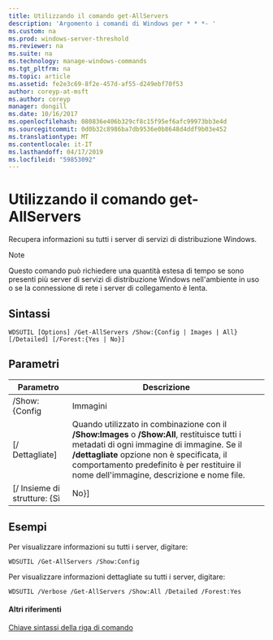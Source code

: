 ```yaml
---
title: Utilizzando il comando get-AllServers
description: 'Argomento i comandi di Windows per * * *- '
ms.custom: na
ms.prod: windows-server-threshold
ms.reviewer: na
ms.suite: na
ms.technology: manage-windows-commands
ms.tgt_pltfrm: na
ms.topic: article
ms.assetid: fe2e3c69-8f2e-457d-af55-d249ebf70f53
author: coreyp-at-msft
ms.author: coreyp
manager: dongill
ms.date: 10/16/2017
ms.openlocfilehash: 080836e406b329cf8c15f95ef6afc99973bb3e4d
ms.sourcegitcommit: 0d0b32c8986ba7db9536e0b8648d4ddf9b03e452
ms.translationtype: MT
ms.contentlocale: it-IT
ms.lasthandoff: 04/17/2019
ms.locfileid: "59853092"
---
```

# <a name="using-the-get-allservers-command"></a>Utilizzando il comando get-AllServers



Recupera informazioni su tutti i server di servizi di distribuzione Windows.

> [!NOTE]
> Questo comando può richiedere una quantità estesa di tempo se sono presenti più server di servizi di distribuzione Windows nell'ambiente in uso o se la connessione di rete i server di collegamento è lenta.

## <a name="syntax"></a>Sintassi

```
WDSUTIL [Options] /Get-AllServers /Show:{Config | Images | All} [/Detailed] [/Forest:{Yes | No}]
```

## <a name="parameters"></a>Parametri

|Parametro|Descrizione|
|---------|-----------|
|/Show:{Config | Immagini | all}|Specifica il tipo di informazioni da restituire.</br>-   **Configurazione** restituisce informazioni di configurazione server.</br>-   **Le immagini** restituisce informazioni sui gruppi di immagini, immagini di avvio e le immagini di installazione nel server.</br>-   **Tutti i** restituisce le informazioni di configurazione e l'immagine server.|
|[/ Dettagliate]|Quando utilizzato in combinazione con il **/Show:Images** o **/Show:All**, restituisce tutti i metadati di ogni immagine di immagine. Se il **/dettagliate** opzione non è specificata, il comportamento predefinito è per restituire il nome dell'immagine, descrizione e nome file.|
|[/ Insieme di strutture: {Sì | No}]|Specifica se restituire le informazioni per l'intera foresta o il dominio locale. Se non viene specificato un valore per questa opzione, per restituire i server nel dominio locale è il comportamento predefinito.|

## <a name="BKMK_examples"></a>Esempi

Per visualizzare informazioni su tutti i server, digitare:
```
WDSUTIL /Get-AllServers /Show:Config
```
Per visualizzare informazioni dettagliate su tutti i server, digitare:
```
WDSUTIL /Verbose /Get-AllServers /Show:All /Detailed /Forest:Yes
```

#### <a name="additional-references"></a>Altri riferimenti

[Chiave sintassi della riga di comando](command-line-syntax-key.md)
